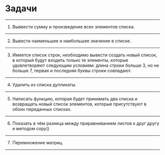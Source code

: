 # Задачи

____
1. Выввести сумму и произведение всех элементов списка.  
____
2. Вывести наименьшее и наибольшее значение в списке.
____
3. Имеется список строк, необходимо вывести создать новый список, в который будут входить только те элементы, 
которые удовлетворяют следующим условиям: длина строки больше 3, но не больше 7, первая и последняя буквы строки совпадают.  
____
4. Удалить из списка дупликаты. 
____
5. Написать функцию, которая будет принимать два списка и возвращать новый список элементов, которые присутствуют в обоих переданных списках. 
____
6. Показать в чём разница между приравниванием листов к друг другу и методом copy()
____
7. Перемножение матриц.
___